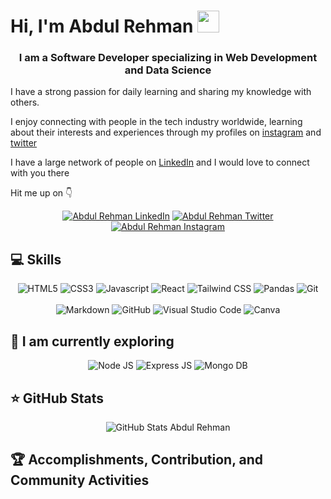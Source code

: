 # Hi, I'm Abdul Rehman <img src="https://raw.githubusercontent.com/MartinHeinz/MartinHeinz/master/wave.gif" width="35px">
<h3 align="center">I am a Software Developer specializing in Web Development and Data Science</h3>

I have a strong passion for daily learning and sharing my knowledge with others.

I enjoy connecting with people in the tech industry worldwide, learning about their interests and experiences through my profiles on [instagram](https://instagram.com/seziente) and [twitter](https://twitter.com/codeabdulwhat)          

I have a large network of people on [LinkedIn](https://linkedin.com/in/tooba-jamal) and I would love to connect with you there

Hit me up on 👇

<div align="center">
<a href="https://linkedin.com/in/r3hmantom"><img src="https://img.shields.io/badge/LinkedIn-0077B5?style=for-the-badge&logo=linkedin&logoColor=white" alt="Abdul Rehman LinkedIn"/></a>
<a href="https://twitter.com/codeabdulwhat"><img src="https://img.shields.io/badge/Twitter-1DA1F2?style=for-the-badge&logo=twitter&logoColor=white" alt="Abdul Rehman Twitter"></a>
<a href="https://instagram.com/seziente"><img src="https://img.shields.io/badge/Instagram-E4405F?style=for-the-badge&logo=instagram&logoColor=white" alt="Abdul Rehman Instagram"></a>
</div>

## 💻 Skills


<div align="center">
  <img src="https://img.shields.io/badge/HTML-239120?style=for-the-badge&logo=html5&logoColor=white" alt="HTML5">
  <img src="https://img.shields.io/badge/CSS-239120?&style=for-the-badge&logo=css3&logoColor=white" alt="CSS3">
  <img src="https://img.shields.io/badge/JavaScript-F7DF1E?style=for-the-badge&logo=javascript&logoColor=black" alt="Javascript">
  <img src="https://img.shields.io/badge/React-20232A?style=for-the-badge&logo=react&logoColor=61DAFB" alt="React">
  <img src="https://img.shields.io/badge/Tailwind_CSS-38B2AC?style=for-the-badge&logo=tailwind-css&logoColor=white" alt="Tailwind CSS">
  <img src="https://img.shields.io/badge/pandas-150458?style=for-the-badge&logo=pandas&logoColor=white" alt="Pandas">
  <img src="https://img.shields.io/badge/GIT-E44C30?style=for-the-badge&logo=git&logoColor=white" alt="Git">
  <br>
  <br>
  
  <img src="https://img.shields.io/badge/Markdown-000000?style=for-the-badge&logo=markdown&logoColor=white" alt="Markdown">

  <img src="https://img.shields.io/badge/GitHub-100000?style=for-the-badge&logo=github&logoColor=white" alt="GitHub">
  <img src="https://img.shields.io/badge/Visual_Studio_Code-0078D4?style=for-the-badge&logo=visual%20studio%20code&logoColor=white" alt="Visual Studio Code">
  <img src="https://img.shields.io/badge/-Canva-FB750B?logo=canva&logoColor=00C4CC&style=for-the-badge&logoWidth=30" alt="Canva">
</div>




 ## 🚀 I am currently exploring

<div align="center">
  <img src="https://img.shields.io/badge/Node.js-43853D?style=for-the-badge&logo=node.js&logoColor=white" alt="Node JS">
  <img src="https://img.shields.io/badge/Express.js-404D59?style=for-the-badge" alt="Express JS">
  <img src="https://img.shields.io/badge/MongoDB-4EA94B?style=for-the-badge&logo=mongodb&logoColor=white" alt="Mongo DB">
</div>

## ⭐ GitHub Stats

<div align="center">
  <img src="https://github-readme-stats.vercel.app/api/?username=r3hmantom&count_private=true&bg_color=BE5A83&hide_border=true&title_color=F5EEF8&text_color=D4ADFC&show_icons=true&icon_color=B6EAFA""https://github.com/anuraghazra/github-readme-stats" alt="GitHub Stats Abdul Rehman">
</div>

## 🏆 Accomplishments, Contribution, and Community Activities

